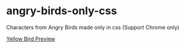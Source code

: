 angry-birds-only-css
====================

Characters from Angry Birds made only in css (Support Chrome only)

<a href="http://htmlpreview.github.io/?https://github.com/pauljnovak/angry-birds-only-css/blob/master/YellowBird/yellow.html">Yellow Bird Preview</a>
